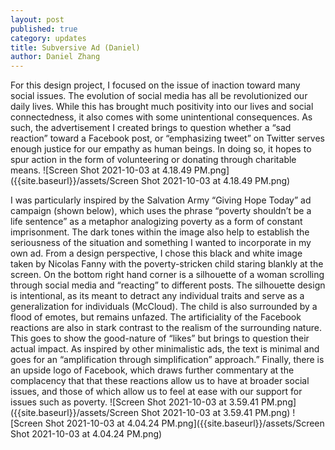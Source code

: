 ```yaml
---
layout: post
published: true
category: updates
title: Subversive Ad (Daniel)
author: Daniel Zhang
---
```

For this design project, I focused on the issue of inaction toward many social issues. The evolution of social media has all be revolutionized our daily lives. While this has brought much positivity into our lives and social connectedness, it also comes with some unintentional consequences. As such, the advertisement I created brings to question whether a “sad reaction” toward a Facebook post, or “emphasizing tweet” on Twitter serves enough justice for our empathy as human beings. In doing so, it hopes to spur action in the form of volunteering or donating through charitable means. 
![Screen Shot 2021-10-03 at 4.18.49 PM.png]({{site.baseurl}}/assets/Screen Shot 2021-10-03 at 4.18.49 PM.png)

I was particularly inspired by the Salvation Army “Giving Hope Today” ad campaign (shown below), which uses the phrase “poverty shouldn’t be a life sentence” as a metaphor analogizing poverty as a form of constant imprisonment. The dark tones within the image also help to establish the seriousness of the situation and something I wanted to incorporate in my own ad. From a design perspective, I chose this black and white image taken by Nicolas Fanny with the poverty-stricken child staring blankly at the screen. On the bottom right hand corner is a silhouette of a woman scrolling through social media and “reacting” to different posts. The silhouette design is intentional, as its meant to detract any individual traits and serve as a generalization for individuals (McCloud). The child is also surrounded by a flood of emotes, but remains unfazed. The artificiality of the Facebook reactions are also in stark contrast to the realism of the surrounding nature. This goes to show the good-nature of “likes” but brings to question their actual impact. As inspired by other minimalistic ads, the text is minimal and goes for an “amplification through simplification” approach.” Finally, there is an upside logo of Facebook, which draws further commentary at the complacency that that these reactions allow us to have at broader social issues, and those of which allow us to feel at ease with our support for issues such as poverty. 
![Screen Shot 2021-10-03 at 3.59.41 PM.png]({{site.baseurl}}/assets/Screen Shot 2021-10-03 at 3.59.41 PM.png)
![Screen Shot 2021-10-03 at 4.04.24 PM.png]({{site.baseurl}}/assets/Screen Shot 2021-10-03 at 4.04.24 PM.png)





